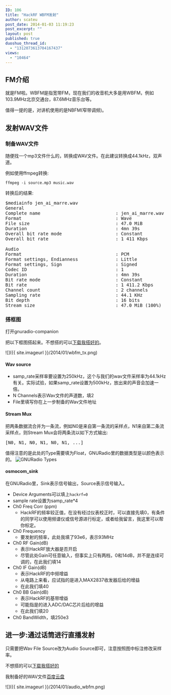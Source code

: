 ```yaml
---
ID: 106
title: "HackRF WBFM发射"
author: scateu
post_date: 2014-01-03 11:19:23
post_excerpt: ""
layout: post
published: true
duoshuo_thread_id:
  - "1312073613704167437"
views:
  - "10464"
---
```

<h2>FM介绍</h2>
就是FM啦。WBFM是指宽带FM，现在我们的收音机大多是用WBFM，例如103.9MHz北京交通台，87.6MHz音乐台等。

值得一提的是，对讲机使用的是NBFM(窄带调频)。
<h2>发射WAV文件</h2>
<h3>制备WAV文件</h3>
随便找一个mp3文件什么的，转换成WAV文件。在此建议转换成44.1kHz，双声道。

例如使用ffmpeg转换:
<pre><code>ffmpeg -i source.mp3 music.wav
</code></pre>
转换后的结果:
<pre>$mediainfo jen_ai_marre.wav 
General
Complete name                            : jen_ai_marre.wav
Format                                   : Wave
File size                                : 47.0 MiB
Duration                                 : 4mn 39s
Overall bit rate mode                    : Constant
Overall bit rate                         : 1 411 Kbps

Audio
Format                                   : PCM
Format settings, Endianness              : Little
Format settings, Sign                    : Signed
Codec ID                                 : 1
Duration                                 : 4mn 39s
Bit rate mode                            : Constant
Bit rate                                 : 1 411.2 Kbps
Channel count                            : 2 channels
Sampling rate                            : 44.1 KHz
Bit depth                                : 16 bits
Stream size                              : 47.0 MiB (100%)
</pre>
<h3>搭框图</h3>
打开gnuradio-companion

把以下框图搭起来。不想搭的可以<a href="https://github.com/scateu/HackRF_Examples/raw/master/wbfm_tx/wbfm_tx_hackrf.grc">下载我搭好的</a>。

![]({{ site.imageurl }}/2014/01/wbfm_tx.png)
<h4>Wav source</h4>
<ul>
	<li>samp_rate采样率要设置为250kHz，这个与我们的wav文件采样率为44.1kHz有关。实际试验，如果samp_rate设置为500kHz，放出来的声音会加速一倍。</li>
	<li>N Channels表示Wav文件的声道数，填2</li>
	<li>File里填写你在上一步制备的Wav文件地址</li>
</ul>
<h4>Stream Mux</h4>
把两条数据流合并为一条流，例如N0是来自第一条流的采样点，N1来自第二条流采样点，则Stream Mux会将两条流以如下方式输出:
<pre>[N0, N1, N0, N1, N0, N1, ...]
</pre>
值得注意的是此处的Type需要填为Float，GNURadio里的数据类型是以颜色表示的。

<img src="http://www.hackrf.net/wp-content/uploads/2014/01/Types.png" alt="GNURadio Types" />
<h4>osmocom_sink</h4>
在GNURadio里，Sink表示信号输出，Source表示信号输入。
<ul>
	<li>Device Arguments可以填上<code>hackrf=0</code></li>
	<li>sample rate设置为samp_rate*4</li>
	<li>Ch0 Freq Corr (ppm)
<ul>
	<li>HackRF的频率较正值，在没有经过仪表校正时，可以直接先填0，有条件的同学可以使用频谱仪或信号源进行标定，或者给我留言，我这里可以帮你标定。</li>
</ul>
</li>
	<li>Ch0 Frequency
<ul>
	<li>要发射的频率，此处我填了93e6，表示93MHz</li>
</ul>
</li>
	<li>Ch0 RF Gain(dB)
<ul>
	<li>表示HackRF放大器是否开启</li>
	<li>尽管此处Gain可任意输入，但事实上只有两档，0和14dB，并不是连续可调的，在此我们填14</li>
</ul>
</li>
	<li>Ch0 IF Gain(dB)
<ul>
	<li>表示HackRF的中频增益</li>
	<li>从电路上来看，应试指的是进入MAX2837收发器后给的增益</li>
	<li>在此我们填40</li>
</ul>
</li>
	<li>Ch0 BB Gain(dB)
<ul>
	<li>表示HackRF的基带增益</li>
	<li>可能指是的进入ADC/DAC芯片后给的增益</li>
	<li>在此我们填20</li>
</ul>
</li>
	<li>Ch0 BandWidth，填250e3</li>
</ul>
<h2>进一步:通过话筒进行直播发射</h2>
只需要把Wav File Source改为Audio Source即可，注意按照图中标注修改采样率。

不想搭的可以<a href="https://github.com/scateu/HackRF_Examples/raw/master/wbfm_tx/audio_wbfm_tx_hackrf.grc">下载我搭好的</a>

我制备好的WAV文件<a href="http://pan.baidu.com/s/1bnksry3">百度云盘</a>

![]({{ site.imageurl }}/2014/01/audio_wbfm.png)
